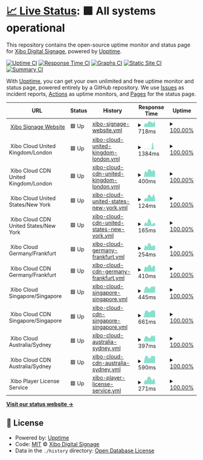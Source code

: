 # [📈 Live Status](https://xibosignage.github.io/status-page): <!--live status--> **🟩 All systems operational**

This repository contains the open-source uptime monitor and status page for [Xibo Digital Signage](https://xibo.org.uk), powered by [Upptime](https://github.com/upptime/upptime).

[![Uptime CI](https://github.com/xibosignage/status-page/workflows/Uptime%20CI/badge.svg)](https://github.com/xibosignage/status-page/actions?query=workflow%3A%22Uptime+CI%22)
[![Response Time CI](https://github.com/xibosignage/status-page/workflows/Response%20Time%20CI/badge.svg)](https://github.com/xibosignage/status-page/actions?query=workflow%3A%22Response+Time+CI%22)
[![Graphs CI](https://github.com/xibosignage/status-page/workflows/Graphs%20CI/badge.svg)](https://github.com/xibosignage/status-page/actions?query=workflow%3A%22Graphs+CI%22)
[![Static Site CI](https://github.com/xibosignage/status-page/workflows/Static%20Site%20CI/badge.svg)](https://github.com/xibosignage/status-page/actions?query=workflow%3A%22Static+Site+CI%22)
[![Summary CI](https://github.com/xibosignage/status-page/workflows/Summary%20CI/badge.svg)](https://github.com/xibosignage/status-page/actions?query=workflow%3A%22Summary+CI%22)

With [Upptime](https://upptime.js.org), you can get your own unlimited and free uptime monitor and status page, powered entirely by a GitHub repository. We use [Issues](https://github.com/xibosignage/status-page/issues) as incident reports, [Actions](https://github.com/xibosignage/status-page/actions) as uptime monitors, and [Pages](https://xibosignage.github.io/status-page) for the status page.

<!--start: status pages-->
<!-- This summary is generated by Upptime (https://github.com/upptime/upptime) -->
<!-- Do not edit this manually, your changes will be overwritten -->
<!-- prettier-ignore -->
| URL | Status | History | Response Time | Uptime |
| --- | ------ | ------- | ------------- | ------ |
| <img alt="" src="https://icons.duckduckgo.com/ip3/xibosignage.com.ico" height="13"> [Xibo Signage Website](https://xibosignage.com) | 🟩 Up | [xibo-signage-website.yml](https://github.com/xibosignage/status-page/commits/HEAD/history/xibo-signage-website.yml) | <details><summary><img alt="Response time graph" src="./graphs/xibo-signage-website/response-time-week.png" height="20"> 718ms</summary><br><a href="https://xibosignage.github.io/status-page/history/xibo-signage-website"><img alt="Response time 705" src="https://img.shields.io/endpoint?url=https%3A%2F%2Fraw.githubusercontent.com%2Fxibosignage%2Fstatus-page%2FHEAD%2Fapi%2Fxibo-signage-website%2Fresponse-time.json"></a><br><a href="https://xibosignage.github.io/status-page/history/xibo-signage-website"><img alt="24-hour response time 527" src="https://img.shields.io/endpoint?url=https%3A%2F%2Fraw.githubusercontent.com%2Fxibosignage%2Fstatus-page%2FHEAD%2Fapi%2Fxibo-signage-website%2Fresponse-time-day.json"></a><br><a href="https://xibosignage.github.io/status-page/history/xibo-signage-website"><img alt="7-day response time 718" src="https://img.shields.io/endpoint?url=https%3A%2F%2Fraw.githubusercontent.com%2Fxibosignage%2Fstatus-page%2FHEAD%2Fapi%2Fxibo-signage-website%2Fresponse-time-week.json"></a><br><a href="https://xibosignage.github.io/status-page/history/xibo-signage-website"><img alt="30-day response time 696" src="https://img.shields.io/endpoint?url=https%3A%2F%2Fraw.githubusercontent.com%2Fxibosignage%2Fstatus-page%2FHEAD%2Fapi%2Fxibo-signage-website%2Fresponse-time-month.json"></a><br><a href="https://xibosignage.github.io/status-page/history/xibo-signage-website"><img alt="1-year response time 676" src="https://img.shields.io/endpoint?url=https%3A%2F%2Fraw.githubusercontent.com%2Fxibosignage%2Fstatus-page%2FHEAD%2Fapi%2Fxibo-signage-website%2Fresponse-time-year.json"></a></details> | <details><summary><a href="https://xibosignage.github.io/status-page/history/xibo-signage-website">100.00%</a></summary><a href="https://xibosignage.github.io/status-page/history/xibo-signage-website"><img alt="All-time uptime 100.00%" src="https://img.shields.io/endpoint?url=https%3A%2F%2Fraw.githubusercontent.com%2Fxibosignage%2Fstatus-page%2FHEAD%2Fapi%2Fxibo-signage-website%2Fuptime.json"></a><br><a href="https://xibosignage.github.io/status-page/history/xibo-signage-website"><img alt="24-hour uptime 100.00%" src="https://img.shields.io/endpoint?url=https%3A%2F%2Fraw.githubusercontent.com%2Fxibosignage%2Fstatus-page%2FHEAD%2Fapi%2Fxibo-signage-website%2Fuptime-day.json"></a><br><a href="https://xibosignage.github.io/status-page/history/xibo-signage-website"><img alt="7-day uptime 100.00%" src="https://img.shields.io/endpoint?url=https%3A%2F%2Fraw.githubusercontent.com%2Fxibosignage%2Fstatus-page%2FHEAD%2Fapi%2Fxibo-signage-website%2Fuptime-week.json"></a><br><a href="https://xibosignage.github.io/status-page/history/xibo-signage-website"><img alt="30-day uptime 100.00%" src="https://img.shields.io/endpoint?url=https%3A%2F%2Fraw.githubusercontent.com%2Fxibosignage%2Fstatus-page%2FHEAD%2Fapi%2Fxibo-signage-website%2Fuptime-month.json"></a><br><a href="https://xibosignage.github.io/status-page/history/xibo-signage-website"><img alt="1-year uptime 100.00%" src="https://img.shields.io/endpoint?url=https%3A%2F%2Fraw.githubusercontent.com%2Fxibosignage%2Fstatus-page%2FHEAD%2Fapi%2Fxibo-signage-website%2Fuptime-year.json"></a></details>
| <img alt="" src="https://icons.duckduckgo.com/ip3/null.ico" height="13"> Xibo Cloud United Kingdom/London | 🟩 Up | [xibo-cloud-united-kingdom-london.yml](https://github.com/xibosignage/status-page/commits/HEAD/history/xibo-cloud-united-kingdom-london.yml) | <details><summary><img alt="Response time graph" src="./graphs/xibo-cloud-united-kingdom-london/response-time-week.png" height="20"> 1384ms</summary><br><a href="https://xibosignage.github.io/status-page/history/xibo-cloud-united-kingdom-london"><img alt="Response time 389" src="https://img.shields.io/endpoint?url=https%3A%2F%2Fraw.githubusercontent.com%2Fxibosignage%2Fstatus-page%2FHEAD%2Fapi%2Fxibo-cloud-united-kingdom-london%2Fresponse-time.json"></a><br><a href="https://xibosignage.github.io/status-page/history/xibo-cloud-united-kingdom-london"><img alt="24-hour response time 219" src="https://img.shields.io/endpoint?url=https%3A%2F%2Fraw.githubusercontent.com%2Fxibosignage%2Fstatus-page%2FHEAD%2Fapi%2Fxibo-cloud-united-kingdom-london%2Fresponse-time-day.json"></a><br><a href="https://xibosignage.github.io/status-page/history/xibo-cloud-united-kingdom-london"><img alt="7-day response time 1384" src="https://img.shields.io/endpoint?url=https%3A%2F%2Fraw.githubusercontent.com%2Fxibosignage%2Fstatus-page%2FHEAD%2Fapi%2Fxibo-cloud-united-kingdom-london%2Fresponse-time-week.json"></a><br><a href="https://xibosignage.github.io/status-page/history/xibo-cloud-united-kingdom-london"><img alt="30-day response time 856" src="https://img.shields.io/endpoint?url=https%3A%2F%2Fraw.githubusercontent.com%2Fxibosignage%2Fstatus-page%2FHEAD%2Fapi%2Fxibo-cloud-united-kingdom-london%2Fresponse-time-month.json"></a><br><a href="https://xibosignage.github.io/status-page/history/xibo-cloud-united-kingdom-london"><img alt="1-year response time 349" src="https://img.shields.io/endpoint?url=https%3A%2F%2Fraw.githubusercontent.com%2Fxibosignage%2Fstatus-page%2FHEAD%2Fapi%2Fxibo-cloud-united-kingdom-london%2Fresponse-time-year.json"></a></details> | <details><summary><a href="https://xibosignage.github.io/status-page/history/xibo-cloud-united-kingdom-london">100.00%</a></summary><a href="https://xibosignage.github.io/status-page/history/xibo-cloud-united-kingdom-london"><img alt="All-time uptime 99.99%" src="https://img.shields.io/endpoint?url=https%3A%2F%2Fraw.githubusercontent.com%2Fxibosignage%2Fstatus-page%2FHEAD%2Fapi%2Fxibo-cloud-united-kingdom-london%2Fuptime.json"></a><br><a href="https://xibosignage.github.io/status-page/history/xibo-cloud-united-kingdom-london"><img alt="24-hour uptime 100.00%" src="https://img.shields.io/endpoint?url=https%3A%2F%2Fraw.githubusercontent.com%2Fxibosignage%2Fstatus-page%2FHEAD%2Fapi%2Fxibo-cloud-united-kingdom-london%2Fuptime-day.json"></a><br><a href="https://xibosignage.github.io/status-page/history/xibo-cloud-united-kingdom-london"><img alt="7-day uptime 100.00%" src="https://img.shields.io/endpoint?url=https%3A%2F%2Fraw.githubusercontent.com%2Fxibosignage%2Fstatus-page%2FHEAD%2Fapi%2Fxibo-cloud-united-kingdom-london%2Fuptime-week.json"></a><br><a href="https://xibosignage.github.io/status-page/history/xibo-cloud-united-kingdom-london"><img alt="30-day uptime 100.00%" src="https://img.shields.io/endpoint?url=https%3A%2F%2Fraw.githubusercontent.com%2Fxibosignage%2Fstatus-page%2FHEAD%2Fapi%2Fxibo-cloud-united-kingdom-london%2Fuptime-month.json"></a><br><a href="https://xibosignage.github.io/status-page/history/xibo-cloud-united-kingdom-london"><img alt="1-year uptime 100.00%" src="https://img.shields.io/endpoint?url=https%3A%2F%2Fraw.githubusercontent.com%2Fxibosignage%2Fstatus-page%2FHEAD%2Fapi%2Fxibo-cloud-united-kingdom-london%2Fuptime-year.json"></a></details>
| <img alt="" src="https://icons.duckduckgo.com/ip3/null.ico" height="13"> Xibo Cloud CDN United Kingdom/London | 🟩 Up | [xibo-cloud-cdn-united-kingdom-london.yml](https://github.com/xibosignage/status-page/commits/HEAD/history/xibo-cloud-cdn-united-kingdom-london.yml) | <details><summary><img alt="Response time graph" src="./graphs/xibo-cloud-cdn-united-kingdom-london/response-time-week.png" height="20"> 400ms</summary><br><a href="https://xibosignage.github.io/status-page/history/xibo-cloud-cdn-united-kingdom-london"><img alt="Response time 424" src="https://img.shields.io/endpoint?url=https%3A%2F%2Fraw.githubusercontent.com%2Fxibosignage%2Fstatus-page%2FHEAD%2Fapi%2Fxibo-cloud-cdn-united-kingdom-london%2Fresponse-time.json"></a><br><a href="https://xibosignage.github.io/status-page/history/xibo-cloud-cdn-united-kingdom-london"><img alt="24-hour response time 430" src="https://img.shields.io/endpoint?url=https%3A%2F%2Fraw.githubusercontent.com%2Fxibosignage%2Fstatus-page%2FHEAD%2Fapi%2Fxibo-cloud-cdn-united-kingdom-london%2Fresponse-time-day.json"></a><br><a href="https://xibosignage.github.io/status-page/history/xibo-cloud-cdn-united-kingdom-london"><img alt="7-day response time 400" src="https://img.shields.io/endpoint?url=https%3A%2F%2Fraw.githubusercontent.com%2Fxibosignage%2Fstatus-page%2FHEAD%2Fapi%2Fxibo-cloud-cdn-united-kingdom-london%2Fresponse-time-week.json"></a><br><a href="https://xibosignage.github.io/status-page/history/xibo-cloud-cdn-united-kingdom-london"><img alt="30-day response time 421" src="https://img.shields.io/endpoint?url=https%3A%2F%2Fraw.githubusercontent.com%2Fxibosignage%2Fstatus-page%2FHEAD%2Fapi%2Fxibo-cloud-cdn-united-kingdom-london%2Fresponse-time-month.json"></a><br><a href="https://xibosignage.github.io/status-page/history/xibo-cloud-cdn-united-kingdom-london"><img alt="1-year response time 415" src="https://img.shields.io/endpoint?url=https%3A%2F%2Fraw.githubusercontent.com%2Fxibosignage%2Fstatus-page%2FHEAD%2Fapi%2Fxibo-cloud-cdn-united-kingdom-london%2Fresponse-time-year.json"></a></details> | <details><summary><a href="https://xibosignage.github.io/status-page/history/xibo-cloud-cdn-united-kingdom-london">100.00%</a></summary><a href="https://xibosignage.github.io/status-page/history/xibo-cloud-cdn-united-kingdom-london"><img alt="All-time uptime 100.00%" src="https://img.shields.io/endpoint?url=https%3A%2F%2Fraw.githubusercontent.com%2Fxibosignage%2Fstatus-page%2FHEAD%2Fapi%2Fxibo-cloud-cdn-united-kingdom-london%2Fuptime.json"></a><br><a href="https://xibosignage.github.io/status-page/history/xibo-cloud-cdn-united-kingdom-london"><img alt="24-hour uptime 100.00%" src="https://img.shields.io/endpoint?url=https%3A%2F%2Fraw.githubusercontent.com%2Fxibosignage%2Fstatus-page%2FHEAD%2Fapi%2Fxibo-cloud-cdn-united-kingdom-london%2Fuptime-day.json"></a><br><a href="https://xibosignage.github.io/status-page/history/xibo-cloud-cdn-united-kingdom-london"><img alt="7-day uptime 100.00%" src="https://img.shields.io/endpoint?url=https%3A%2F%2Fraw.githubusercontent.com%2Fxibosignage%2Fstatus-page%2FHEAD%2Fapi%2Fxibo-cloud-cdn-united-kingdom-london%2Fuptime-week.json"></a><br><a href="https://xibosignage.github.io/status-page/history/xibo-cloud-cdn-united-kingdom-london"><img alt="30-day uptime 100.00%" src="https://img.shields.io/endpoint?url=https%3A%2F%2Fraw.githubusercontent.com%2Fxibosignage%2Fstatus-page%2FHEAD%2Fapi%2Fxibo-cloud-cdn-united-kingdom-london%2Fuptime-month.json"></a><br><a href="https://xibosignage.github.io/status-page/history/xibo-cloud-cdn-united-kingdom-london"><img alt="1-year uptime 100.00%" src="https://img.shields.io/endpoint?url=https%3A%2F%2Fraw.githubusercontent.com%2Fxibosignage%2Fstatus-page%2FHEAD%2Fapi%2Fxibo-cloud-cdn-united-kingdom-london%2Fuptime-year.json"></a></details>
| <img alt="" src="https://icons.duckduckgo.com/ip3/null.ico" height="13"> Xibo Cloud United States/New York | 🟩 Up | [xibo-cloud-united-states-new-york.yml](https://github.com/xibosignage/status-page/commits/HEAD/history/xibo-cloud-united-states-new-york.yml) | <details><summary><img alt="Response time graph" src="./graphs/xibo-cloud-united-states-new-york/response-time-week.png" height="20"> 124ms</summary><br><a href="https://xibosignage.github.io/status-page/history/xibo-cloud-united-states-new-york"><img alt="Response time 175" src="https://img.shields.io/endpoint?url=https%3A%2F%2Fraw.githubusercontent.com%2Fxibosignage%2Fstatus-page%2FHEAD%2Fapi%2Fxibo-cloud-united-states-new-york%2Fresponse-time.json"></a><br><a href="https://xibosignage.github.io/status-page/history/xibo-cloud-united-states-new-york"><img alt="24-hour response time 111" src="https://img.shields.io/endpoint?url=https%3A%2F%2Fraw.githubusercontent.com%2Fxibosignage%2Fstatus-page%2FHEAD%2Fapi%2Fxibo-cloud-united-states-new-york%2Fresponse-time-day.json"></a><br><a href="https://xibosignage.github.io/status-page/history/xibo-cloud-united-states-new-york"><img alt="7-day response time 124" src="https://img.shields.io/endpoint?url=https%3A%2F%2Fraw.githubusercontent.com%2Fxibosignage%2Fstatus-page%2FHEAD%2Fapi%2Fxibo-cloud-united-states-new-york%2Fresponse-time-week.json"></a><br><a href="https://xibosignage.github.io/status-page/history/xibo-cloud-united-states-new-york"><img alt="30-day response time 132" src="https://img.shields.io/endpoint?url=https%3A%2F%2Fraw.githubusercontent.com%2Fxibosignage%2Fstatus-page%2FHEAD%2Fapi%2Fxibo-cloud-united-states-new-york%2Fresponse-time-month.json"></a><br><a href="https://xibosignage.github.io/status-page/history/xibo-cloud-united-states-new-york"><img alt="1-year response time 170" src="https://img.shields.io/endpoint?url=https%3A%2F%2Fraw.githubusercontent.com%2Fxibosignage%2Fstatus-page%2FHEAD%2Fapi%2Fxibo-cloud-united-states-new-york%2Fresponse-time-year.json"></a></details> | <details><summary><a href="https://xibosignage.github.io/status-page/history/xibo-cloud-united-states-new-york">100.00%</a></summary><a href="https://xibosignage.github.io/status-page/history/xibo-cloud-united-states-new-york"><img alt="All-time uptime 100.00%" src="https://img.shields.io/endpoint?url=https%3A%2F%2Fraw.githubusercontent.com%2Fxibosignage%2Fstatus-page%2FHEAD%2Fapi%2Fxibo-cloud-united-states-new-york%2Fuptime.json"></a><br><a href="https://xibosignage.github.io/status-page/history/xibo-cloud-united-states-new-york"><img alt="24-hour uptime 100.00%" src="https://img.shields.io/endpoint?url=https%3A%2F%2Fraw.githubusercontent.com%2Fxibosignage%2Fstatus-page%2FHEAD%2Fapi%2Fxibo-cloud-united-states-new-york%2Fuptime-day.json"></a><br><a href="https://xibosignage.github.io/status-page/history/xibo-cloud-united-states-new-york"><img alt="7-day uptime 100.00%" src="https://img.shields.io/endpoint?url=https%3A%2F%2Fraw.githubusercontent.com%2Fxibosignage%2Fstatus-page%2FHEAD%2Fapi%2Fxibo-cloud-united-states-new-york%2Fuptime-week.json"></a><br><a href="https://xibosignage.github.io/status-page/history/xibo-cloud-united-states-new-york"><img alt="30-day uptime 100.00%" src="https://img.shields.io/endpoint?url=https%3A%2F%2Fraw.githubusercontent.com%2Fxibosignage%2Fstatus-page%2FHEAD%2Fapi%2Fxibo-cloud-united-states-new-york%2Fuptime-month.json"></a><br><a href="https://xibosignage.github.io/status-page/history/xibo-cloud-united-states-new-york"><img alt="1-year uptime 99.99%" src="https://img.shields.io/endpoint?url=https%3A%2F%2Fraw.githubusercontent.com%2Fxibosignage%2Fstatus-page%2FHEAD%2Fapi%2Fxibo-cloud-united-states-new-york%2Fuptime-year.json"></a></details>
| <img alt="" src="https://icons.duckduckgo.com/ip3/null.ico" height="13"> Xibo Cloud CDN United States/New York | 🟩 Up | [xibo-cloud-cdn-united-states-new-york.yml](https://github.com/xibosignage/status-page/commits/HEAD/history/xibo-cloud-cdn-united-states-new-york.yml) | <details><summary><img alt="Response time graph" src="./graphs/xibo-cloud-cdn-united-states-new-york/response-time-week.png" height="20"> 165ms</summary><br><a href="https://xibosignage.github.io/status-page/history/xibo-cloud-cdn-united-states-new-york"><img alt="Response time 219" src="https://img.shields.io/endpoint?url=https%3A%2F%2Fraw.githubusercontent.com%2Fxibosignage%2Fstatus-page%2FHEAD%2Fapi%2Fxibo-cloud-cdn-united-states-new-york%2Fresponse-time.json"></a><br><a href="https://xibosignage.github.io/status-page/history/xibo-cloud-cdn-united-states-new-york"><img alt="24-hour response time 158" src="https://img.shields.io/endpoint?url=https%3A%2F%2Fraw.githubusercontent.com%2Fxibosignage%2Fstatus-page%2FHEAD%2Fapi%2Fxibo-cloud-cdn-united-states-new-york%2Fresponse-time-day.json"></a><br><a href="https://xibosignage.github.io/status-page/history/xibo-cloud-cdn-united-states-new-york"><img alt="7-day response time 165" src="https://img.shields.io/endpoint?url=https%3A%2F%2Fraw.githubusercontent.com%2Fxibosignage%2Fstatus-page%2FHEAD%2Fapi%2Fxibo-cloud-cdn-united-states-new-york%2Fresponse-time-week.json"></a><br><a href="https://xibosignage.github.io/status-page/history/xibo-cloud-cdn-united-states-new-york"><img alt="30-day response time 194" src="https://img.shields.io/endpoint?url=https%3A%2F%2Fraw.githubusercontent.com%2Fxibosignage%2Fstatus-page%2FHEAD%2Fapi%2Fxibo-cloud-cdn-united-states-new-york%2Fresponse-time-month.json"></a><br><a href="https://xibosignage.github.io/status-page/history/xibo-cloud-cdn-united-states-new-york"><img alt="1-year response time 197" src="https://img.shields.io/endpoint?url=https%3A%2F%2Fraw.githubusercontent.com%2Fxibosignage%2Fstatus-page%2FHEAD%2Fapi%2Fxibo-cloud-cdn-united-states-new-york%2Fresponse-time-year.json"></a></details> | <details><summary><a href="https://xibosignage.github.io/status-page/history/xibo-cloud-cdn-united-states-new-york">100.00%</a></summary><a href="https://xibosignage.github.io/status-page/history/xibo-cloud-cdn-united-states-new-york"><img alt="All-time uptime 100.00%" src="https://img.shields.io/endpoint?url=https%3A%2F%2Fraw.githubusercontent.com%2Fxibosignage%2Fstatus-page%2FHEAD%2Fapi%2Fxibo-cloud-cdn-united-states-new-york%2Fuptime.json"></a><br><a href="https://xibosignage.github.io/status-page/history/xibo-cloud-cdn-united-states-new-york"><img alt="24-hour uptime 100.00%" src="https://img.shields.io/endpoint?url=https%3A%2F%2Fraw.githubusercontent.com%2Fxibosignage%2Fstatus-page%2FHEAD%2Fapi%2Fxibo-cloud-cdn-united-states-new-york%2Fuptime-day.json"></a><br><a href="https://xibosignage.github.io/status-page/history/xibo-cloud-cdn-united-states-new-york"><img alt="7-day uptime 100.00%" src="https://img.shields.io/endpoint?url=https%3A%2F%2Fraw.githubusercontent.com%2Fxibosignage%2Fstatus-page%2FHEAD%2Fapi%2Fxibo-cloud-cdn-united-states-new-york%2Fuptime-week.json"></a><br><a href="https://xibosignage.github.io/status-page/history/xibo-cloud-cdn-united-states-new-york"><img alt="30-day uptime 100.00%" src="https://img.shields.io/endpoint?url=https%3A%2F%2Fraw.githubusercontent.com%2Fxibosignage%2Fstatus-page%2FHEAD%2Fapi%2Fxibo-cloud-cdn-united-states-new-york%2Fuptime-month.json"></a><br><a href="https://xibosignage.github.io/status-page/history/xibo-cloud-cdn-united-states-new-york"><img alt="1-year uptime 100.00%" src="https://img.shields.io/endpoint?url=https%3A%2F%2Fraw.githubusercontent.com%2Fxibosignage%2Fstatus-page%2FHEAD%2Fapi%2Fxibo-cloud-cdn-united-states-new-york%2Fuptime-year.json"></a></details>
| <img alt="" src="https://icons.duckduckgo.com/ip3/null.ico" height="13"> Xibo Cloud Germany/Frankfurt | 🟩 Up | [xibo-cloud-germany-frankfurt.yml](https://github.com/xibosignage/status-page/commits/HEAD/history/xibo-cloud-germany-frankfurt.yml) | <details><summary><img alt="Response time graph" src="./graphs/xibo-cloud-germany-frankfurt/response-time-week.png" height="20"> 254ms</summary><br><a href="https://xibosignage.github.io/status-page/history/xibo-cloud-germany-frankfurt"><img alt="Response time 330" src="https://img.shields.io/endpoint?url=https%3A%2F%2Fraw.githubusercontent.com%2Fxibosignage%2Fstatus-page%2FHEAD%2Fapi%2Fxibo-cloud-germany-frankfurt%2Fresponse-time.json"></a><br><a href="https://xibosignage.github.io/status-page/history/xibo-cloud-germany-frankfurt"><img alt="24-hour response time 252" src="https://img.shields.io/endpoint?url=https%3A%2F%2Fraw.githubusercontent.com%2Fxibosignage%2Fstatus-page%2FHEAD%2Fapi%2Fxibo-cloud-germany-frankfurt%2Fresponse-time-day.json"></a><br><a href="https://xibosignage.github.io/status-page/history/xibo-cloud-germany-frankfurt"><img alt="7-day response time 254" src="https://img.shields.io/endpoint?url=https%3A%2F%2Fraw.githubusercontent.com%2Fxibosignage%2Fstatus-page%2FHEAD%2Fapi%2Fxibo-cloud-germany-frankfurt%2Fresponse-time-week.json"></a><br><a href="https://xibosignage.github.io/status-page/history/xibo-cloud-germany-frankfurt"><img alt="30-day response time 582" src="https://img.shields.io/endpoint?url=https%3A%2F%2Fraw.githubusercontent.com%2Fxibosignage%2Fstatus-page%2FHEAD%2Fapi%2Fxibo-cloud-germany-frankfurt%2Fresponse-time-month.json"></a><br><a href="https://xibosignage.github.io/status-page/history/xibo-cloud-germany-frankfurt"><img alt="1-year response time 340" src="https://img.shields.io/endpoint?url=https%3A%2F%2Fraw.githubusercontent.com%2Fxibosignage%2Fstatus-page%2FHEAD%2Fapi%2Fxibo-cloud-germany-frankfurt%2Fresponse-time-year.json"></a></details> | <details><summary><a href="https://xibosignage.github.io/status-page/history/xibo-cloud-germany-frankfurt">100.00%</a></summary><a href="https://xibosignage.github.io/status-page/history/xibo-cloud-germany-frankfurt"><img alt="All-time uptime 100.00%" src="https://img.shields.io/endpoint?url=https%3A%2F%2Fraw.githubusercontent.com%2Fxibosignage%2Fstatus-page%2FHEAD%2Fapi%2Fxibo-cloud-germany-frankfurt%2Fuptime.json"></a><br><a href="https://xibosignage.github.io/status-page/history/xibo-cloud-germany-frankfurt"><img alt="24-hour uptime 100.00%" src="https://img.shields.io/endpoint?url=https%3A%2F%2Fraw.githubusercontent.com%2Fxibosignage%2Fstatus-page%2FHEAD%2Fapi%2Fxibo-cloud-germany-frankfurt%2Fuptime-day.json"></a><br><a href="https://xibosignage.github.io/status-page/history/xibo-cloud-germany-frankfurt"><img alt="7-day uptime 100.00%" src="https://img.shields.io/endpoint?url=https%3A%2F%2Fraw.githubusercontent.com%2Fxibosignage%2Fstatus-page%2FHEAD%2Fapi%2Fxibo-cloud-germany-frankfurt%2Fuptime-week.json"></a><br><a href="https://xibosignage.github.io/status-page/history/xibo-cloud-germany-frankfurt"><img alt="30-day uptime 100.00%" src="https://img.shields.io/endpoint?url=https%3A%2F%2Fraw.githubusercontent.com%2Fxibosignage%2Fstatus-page%2FHEAD%2Fapi%2Fxibo-cloud-germany-frankfurt%2Fuptime-month.json"></a><br><a href="https://xibosignage.github.io/status-page/history/xibo-cloud-germany-frankfurt"><img alt="1-year uptime 100.00%" src="https://img.shields.io/endpoint?url=https%3A%2F%2Fraw.githubusercontent.com%2Fxibosignage%2Fstatus-page%2FHEAD%2Fapi%2Fxibo-cloud-germany-frankfurt%2Fuptime-year.json"></a></details>
| <img alt="" src="https://icons.duckduckgo.com/ip3/null.ico" height="13"> Xibo Cloud CDN Germany/Frankfurt | 🟩 Up | [xibo-cloud-cdn-germany-frankfurt.yml](https://github.com/xibosignage/status-page/commits/HEAD/history/xibo-cloud-cdn-germany-frankfurt.yml) | <details><summary><img alt="Response time graph" src="./graphs/xibo-cloud-cdn-germany-frankfurt/response-time-week.png" height="20"> 410ms</summary><br><a href="https://xibosignage.github.io/status-page/history/xibo-cloud-cdn-germany-frankfurt"><img alt="Response time 444" src="https://img.shields.io/endpoint?url=https%3A%2F%2Fraw.githubusercontent.com%2Fxibosignage%2Fstatus-page%2FHEAD%2Fapi%2Fxibo-cloud-cdn-germany-frankfurt%2Fresponse-time.json"></a><br><a href="https://xibosignage.github.io/status-page/history/xibo-cloud-cdn-germany-frankfurt"><img alt="24-hour response time 376" src="https://img.shields.io/endpoint?url=https%3A%2F%2Fraw.githubusercontent.com%2Fxibosignage%2Fstatus-page%2FHEAD%2Fapi%2Fxibo-cloud-cdn-germany-frankfurt%2Fresponse-time-day.json"></a><br><a href="https://xibosignage.github.io/status-page/history/xibo-cloud-cdn-germany-frankfurt"><img alt="7-day response time 410" src="https://img.shields.io/endpoint?url=https%3A%2F%2Fraw.githubusercontent.com%2Fxibosignage%2Fstatus-page%2FHEAD%2Fapi%2Fxibo-cloud-cdn-germany-frankfurt%2Fresponse-time-week.json"></a><br><a href="https://xibosignage.github.io/status-page/history/xibo-cloud-cdn-germany-frankfurt"><img alt="30-day response time 432" src="https://img.shields.io/endpoint?url=https%3A%2F%2Fraw.githubusercontent.com%2Fxibosignage%2Fstatus-page%2FHEAD%2Fapi%2Fxibo-cloud-cdn-germany-frankfurt%2Fresponse-time-month.json"></a><br><a href="https://xibosignage.github.io/status-page/history/xibo-cloud-cdn-germany-frankfurt"><img alt="1-year response time 430" src="https://img.shields.io/endpoint?url=https%3A%2F%2Fraw.githubusercontent.com%2Fxibosignage%2Fstatus-page%2FHEAD%2Fapi%2Fxibo-cloud-cdn-germany-frankfurt%2Fresponse-time-year.json"></a></details> | <details><summary><a href="https://xibosignage.github.io/status-page/history/xibo-cloud-cdn-germany-frankfurt">100.00%</a></summary><a href="https://xibosignage.github.io/status-page/history/xibo-cloud-cdn-germany-frankfurt"><img alt="All-time uptime 100.00%" src="https://img.shields.io/endpoint?url=https%3A%2F%2Fraw.githubusercontent.com%2Fxibosignage%2Fstatus-page%2FHEAD%2Fapi%2Fxibo-cloud-cdn-germany-frankfurt%2Fuptime.json"></a><br><a href="https://xibosignage.github.io/status-page/history/xibo-cloud-cdn-germany-frankfurt"><img alt="24-hour uptime 100.00%" src="https://img.shields.io/endpoint?url=https%3A%2F%2Fraw.githubusercontent.com%2Fxibosignage%2Fstatus-page%2FHEAD%2Fapi%2Fxibo-cloud-cdn-germany-frankfurt%2Fuptime-day.json"></a><br><a href="https://xibosignage.github.io/status-page/history/xibo-cloud-cdn-germany-frankfurt"><img alt="7-day uptime 100.00%" src="https://img.shields.io/endpoint?url=https%3A%2F%2Fraw.githubusercontent.com%2Fxibosignage%2Fstatus-page%2FHEAD%2Fapi%2Fxibo-cloud-cdn-germany-frankfurt%2Fuptime-week.json"></a><br><a href="https://xibosignage.github.io/status-page/history/xibo-cloud-cdn-germany-frankfurt"><img alt="30-day uptime 100.00%" src="https://img.shields.io/endpoint?url=https%3A%2F%2Fraw.githubusercontent.com%2Fxibosignage%2Fstatus-page%2FHEAD%2Fapi%2Fxibo-cloud-cdn-germany-frankfurt%2Fuptime-month.json"></a><br><a href="https://xibosignage.github.io/status-page/history/xibo-cloud-cdn-germany-frankfurt"><img alt="1-year uptime 100.00%" src="https://img.shields.io/endpoint?url=https%3A%2F%2Fraw.githubusercontent.com%2Fxibosignage%2Fstatus-page%2FHEAD%2Fapi%2Fxibo-cloud-cdn-germany-frankfurt%2Fuptime-year.json"></a></details>
| <img alt="" src="https://icons.duckduckgo.com/ip3/null.ico" height="13"> Xibo Cloud Singapore/Singapore | 🟩 Up | [xibo-cloud-singapore-singapore.yml](https://github.com/xibosignage/status-page/commits/HEAD/history/xibo-cloud-singapore-singapore.yml) | <details><summary><img alt="Response time graph" src="./graphs/xibo-cloud-singapore-singapore/response-time-week.png" height="20"> 445ms</summary><br><a href="https://xibosignage.github.io/status-page/history/xibo-cloud-singapore-singapore"><img alt="Response time 517" src="https://img.shields.io/endpoint?url=https%3A%2F%2Fraw.githubusercontent.com%2Fxibosignage%2Fstatus-page%2FHEAD%2Fapi%2Fxibo-cloud-singapore-singapore%2Fresponse-time.json"></a><br><a href="https://xibosignage.github.io/status-page/history/xibo-cloud-singapore-singapore"><img alt="24-hour response time 447" src="https://img.shields.io/endpoint?url=https%3A%2F%2Fraw.githubusercontent.com%2Fxibosignage%2Fstatus-page%2FHEAD%2Fapi%2Fxibo-cloud-singapore-singapore%2Fresponse-time-day.json"></a><br><a href="https://xibosignage.github.io/status-page/history/xibo-cloud-singapore-singapore"><img alt="7-day response time 445" src="https://img.shields.io/endpoint?url=https%3A%2F%2Fraw.githubusercontent.com%2Fxibosignage%2Fstatus-page%2FHEAD%2Fapi%2Fxibo-cloud-singapore-singapore%2Fresponse-time-week.json"></a><br><a href="https://xibosignage.github.io/status-page/history/xibo-cloud-singapore-singapore"><img alt="30-day response time 435" src="https://img.shields.io/endpoint?url=https%3A%2F%2Fraw.githubusercontent.com%2Fxibosignage%2Fstatus-page%2FHEAD%2Fapi%2Fxibo-cloud-singapore-singapore%2Fresponse-time-month.json"></a><br><a href="https://xibosignage.github.io/status-page/history/xibo-cloud-singapore-singapore"><img alt="1-year response time 519" src="https://img.shields.io/endpoint?url=https%3A%2F%2Fraw.githubusercontent.com%2Fxibosignage%2Fstatus-page%2FHEAD%2Fapi%2Fxibo-cloud-singapore-singapore%2Fresponse-time-year.json"></a></details> | <details><summary><a href="https://xibosignage.github.io/status-page/history/xibo-cloud-singapore-singapore">100.00%</a></summary><a href="https://xibosignage.github.io/status-page/history/xibo-cloud-singapore-singapore"><img alt="All-time uptime 100.00%" src="https://img.shields.io/endpoint?url=https%3A%2F%2Fraw.githubusercontent.com%2Fxibosignage%2Fstatus-page%2FHEAD%2Fapi%2Fxibo-cloud-singapore-singapore%2Fuptime.json"></a><br><a href="https://xibosignage.github.io/status-page/history/xibo-cloud-singapore-singapore"><img alt="24-hour uptime 100.00%" src="https://img.shields.io/endpoint?url=https%3A%2F%2Fraw.githubusercontent.com%2Fxibosignage%2Fstatus-page%2FHEAD%2Fapi%2Fxibo-cloud-singapore-singapore%2Fuptime-day.json"></a><br><a href="https://xibosignage.github.io/status-page/history/xibo-cloud-singapore-singapore"><img alt="7-day uptime 100.00%" src="https://img.shields.io/endpoint?url=https%3A%2F%2Fraw.githubusercontent.com%2Fxibosignage%2Fstatus-page%2FHEAD%2Fapi%2Fxibo-cloud-singapore-singapore%2Fuptime-week.json"></a><br><a href="https://xibosignage.github.io/status-page/history/xibo-cloud-singapore-singapore"><img alt="30-day uptime 100.00%" src="https://img.shields.io/endpoint?url=https%3A%2F%2Fraw.githubusercontent.com%2Fxibosignage%2Fstatus-page%2FHEAD%2Fapi%2Fxibo-cloud-singapore-singapore%2Fuptime-month.json"></a><br><a href="https://xibosignage.github.io/status-page/history/xibo-cloud-singapore-singapore"><img alt="1-year uptime 100.00%" src="https://img.shields.io/endpoint?url=https%3A%2F%2Fraw.githubusercontent.com%2Fxibosignage%2Fstatus-page%2FHEAD%2Fapi%2Fxibo-cloud-singapore-singapore%2Fuptime-year.json"></a></details>
| <img alt="" src="https://icons.duckduckgo.com/ip3/null.ico" height="13"> Xibo Cloud CDN Singapore/Singapore | 🟩 Up | [xibo-cloud-cdn-singapore-singapore.yml](https://github.com/xibosignage/status-page/commits/HEAD/history/xibo-cloud-cdn-singapore-singapore.yml) | <details><summary><img alt="Response time graph" src="./graphs/xibo-cloud-cdn-singapore-singapore/response-time-week.png" height="20"> 661ms</summary><br><a href="https://xibosignage.github.io/status-page/history/xibo-cloud-cdn-singapore-singapore"><img alt="Response time 755" src="https://img.shields.io/endpoint?url=https%3A%2F%2Fraw.githubusercontent.com%2Fxibosignage%2Fstatus-page%2FHEAD%2Fapi%2Fxibo-cloud-cdn-singapore-singapore%2Fresponse-time.json"></a><br><a href="https://xibosignage.github.io/status-page/history/xibo-cloud-cdn-singapore-singapore"><img alt="24-hour response time 665" src="https://img.shields.io/endpoint?url=https%3A%2F%2Fraw.githubusercontent.com%2Fxibosignage%2Fstatus-page%2FHEAD%2Fapi%2Fxibo-cloud-cdn-singapore-singapore%2Fresponse-time-day.json"></a><br><a href="https://xibosignage.github.io/status-page/history/xibo-cloud-cdn-singapore-singapore"><img alt="7-day response time 661" src="https://img.shields.io/endpoint?url=https%3A%2F%2Fraw.githubusercontent.com%2Fxibosignage%2Fstatus-page%2FHEAD%2Fapi%2Fxibo-cloud-cdn-singapore-singapore%2Fresponse-time-week.json"></a><br><a href="https://xibosignage.github.io/status-page/history/xibo-cloud-cdn-singapore-singapore"><img alt="30-day response time 652" src="https://img.shields.io/endpoint?url=https%3A%2F%2Fraw.githubusercontent.com%2Fxibosignage%2Fstatus-page%2FHEAD%2Fapi%2Fxibo-cloud-cdn-singapore-singapore%2Fresponse-time-month.json"></a><br><a href="https://xibosignage.github.io/status-page/history/xibo-cloud-cdn-singapore-singapore"><img alt="1-year response time 736" src="https://img.shields.io/endpoint?url=https%3A%2F%2Fraw.githubusercontent.com%2Fxibosignage%2Fstatus-page%2FHEAD%2Fapi%2Fxibo-cloud-cdn-singapore-singapore%2Fresponse-time-year.json"></a></details> | <details><summary><a href="https://xibosignage.github.io/status-page/history/xibo-cloud-cdn-singapore-singapore">100.00%</a></summary><a href="https://xibosignage.github.io/status-page/history/xibo-cloud-cdn-singapore-singapore"><img alt="All-time uptime 100.00%" src="https://img.shields.io/endpoint?url=https%3A%2F%2Fraw.githubusercontent.com%2Fxibosignage%2Fstatus-page%2FHEAD%2Fapi%2Fxibo-cloud-cdn-singapore-singapore%2Fuptime.json"></a><br><a href="https://xibosignage.github.io/status-page/history/xibo-cloud-cdn-singapore-singapore"><img alt="24-hour uptime 100.00%" src="https://img.shields.io/endpoint?url=https%3A%2F%2Fraw.githubusercontent.com%2Fxibosignage%2Fstatus-page%2FHEAD%2Fapi%2Fxibo-cloud-cdn-singapore-singapore%2Fuptime-day.json"></a><br><a href="https://xibosignage.github.io/status-page/history/xibo-cloud-cdn-singapore-singapore"><img alt="7-day uptime 100.00%" src="https://img.shields.io/endpoint?url=https%3A%2F%2Fraw.githubusercontent.com%2Fxibosignage%2Fstatus-page%2FHEAD%2Fapi%2Fxibo-cloud-cdn-singapore-singapore%2Fuptime-week.json"></a><br><a href="https://xibosignage.github.io/status-page/history/xibo-cloud-cdn-singapore-singapore"><img alt="30-day uptime 100.00%" src="https://img.shields.io/endpoint?url=https%3A%2F%2Fraw.githubusercontent.com%2Fxibosignage%2Fstatus-page%2FHEAD%2Fapi%2Fxibo-cloud-cdn-singapore-singapore%2Fuptime-month.json"></a><br><a href="https://xibosignage.github.io/status-page/history/xibo-cloud-cdn-singapore-singapore"><img alt="1-year uptime 100.00%" src="https://img.shields.io/endpoint?url=https%3A%2F%2Fraw.githubusercontent.com%2Fxibosignage%2Fstatus-page%2FHEAD%2Fapi%2Fxibo-cloud-cdn-singapore-singapore%2Fuptime-year.json"></a></details>
| <img alt="" src="https://icons.duckduckgo.com/ip3/null.ico" height="13"> Xibo Cloud Australia/Sydney | 🟩 Up | [xibo-cloud-australia-sydney.yml](https://github.com/xibosignage/status-page/commits/HEAD/history/xibo-cloud-australia-sydney.yml) | <details><summary><img alt="Response time graph" src="./graphs/xibo-cloud-australia-sydney/response-time-week.png" height="20"> 397ms</summary><br><a href="https://xibosignage.github.io/status-page/history/xibo-cloud-australia-sydney"><img alt="Response time 521" src="https://img.shields.io/endpoint?url=https%3A%2F%2Fraw.githubusercontent.com%2Fxibosignage%2Fstatus-page%2FHEAD%2Fapi%2Fxibo-cloud-australia-sydney%2Fresponse-time.json"></a><br><a href="https://xibosignage.github.io/status-page/history/xibo-cloud-australia-sydney"><img alt="24-hour response time 395" src="https://img.shields.io/endpoint?url=https%3A%2F%2Fraw.githubusercontent.com%2Fxibosignage%2Fstatus-page%2FHEAD%2Fapi%2Fxibo-cloud-australia-sydney%2Fresponse-time-day.json"></a><br><a href="https://xibosignage.github.io/status-page/history/xibo-cloud-australia-sydney"><img alt="7-day response time 397" src="https://img.shields.io/endpoint?url=https%3A%2F%2Fraw.githubusercontent.com%2Fxibosignage%2Fstatus-page%2FHEAD%2Fapi%2Fxibo-cloud-australia-sydney%2Fresponse-time-week.json"></a><br><a href="https://xibosignage.github.io/status-page/history/xibo-cloud-australia-sydney"><img alt="30-day response time 371" src="https://img.shields.io/endpoint?url=https%3A%2F%2Fraw.githubusercontent.com%2Fxibosignage%2Fstatus-page%2FHEAD%2Fapi%2Fxibo-cloud-australia-sydney%2Fresponse-time-month.json"></a><br><a href="https://xibosignage.github.io/status-page/history/xibo-cloud-australia-sydney"><img alt="1-year response time 528" src="https://img.shields.io/endpoint?url=https%3A%2F%2Fraw.githubusercontent.com%2Fxibosignage%2Fstatus-page%2FHEAD%2Fapi%2Fxibo-cloud-australia-sydney%2Fresponse-time-year.json"></a></details> | <details><summary><a href="https://xibosignage.github.io/status-page/history/xibo-cloud-australia-sydney">100.00%</a></summary><a href="https://xibosignage.github.io/status-page/history/xibo-cloud-australia-sydney"><img alt="All-time uptime 99.99%" src="https://img.shields.io/endpoint?url=https%3A%2F%2Fraw.githubusercontent.com%2Fxibosignage%2Fstatus-page%2FHEAD%2Fapi%2Fxibo-cloud-australia-sydney%2Fuptime.json"></a><br><a href="https://xibosignage.github.io/status-page/history/xibo-cloud-australia-sydney"><img alt="24-hour uptime 100.00%" src="https://img.shields.io/endpoint?url=https%3A%2F%2Fraw.githubusercontent.com%2Fxibosignage%2Fstatus-page%2FHEAD%2Fapi%2Fxibo-cloud-australia-sydney%2Fuptime-day.json"></a><br><a href="https://xibosignage.github.io/status-page/history/xibo-cloud-australia-sydney"><img alt="7-day uptime 100.00%" src="https://img.shields.io/endpoint?url=https%3A%2F%2Fraw.githubusercontent.com%2Fxibosignage%2Fstatus-page%2FHEAD%2Fapi%2Fxibo-cloud-australia-sydney%2Fuptime-week.json"></a><br><a href="https://xibosignage.github.io/status-page/history/xibo-cloud-australia-sydney"><img alt="30-day uptime 100.00%" src="https://img.shields.io/endpoint?url=https%3A%2F%2Fraw.githubusercontent.com%2Fxibosignage%2Fstatus-page%2FHEAD%2Fapi%2Fxibo-cloud-australia-sydney%2Fuptime-month.json"></a><br><a href="https://xibosignage.github.io/status-page/history/xibo-cloud-australia-sydney"><img alt="1-year uptime 99.99%" src="https://img.shields.io/endpoint?url=https%3A%2F%2Fraw.githubusercontent.com%2Fxibosignage%2Fstatus-page%2FHEAD%2Fapi%2Fxibo-cloud-australia-sydney%2Fuptime-year.json"></a></details>
| <img alt="" src="https://icons.duckduckgo.com/ip3/null.ico" height="13"> Xibo Cloud CDN Australia/Sydney | 🟩 Up | [xibo-cloud-cdn-australia-sydney.yml](https://github.com/xibosignage/status-page/commits/HEAD/history/xibo-cloud-cdn-australia-sydney.yml) | <details><summary><img alt="Response time graph" src="./graphs/xibo-cloud-cdn-australia-sydney/response-time-week.png" height="20"> 590ms</summary><br><a href="https://xibosignage.github.io/status-page/history/xibo-cloud-cdn-australia-sydney"><img alt="Response time 646" src="https://img.shields.io/endpoint?url=https%3A%2F%2Fraw.githubusercontent.com%2Fxibosignage%2Fstatus-page%2FHEAD%2Fapi%2Fxibo-cloud-cdn-australia-sydney%2Fresponse-time.json"></a><br><a href="https://xibosignage.github.io/status-page/history/xibo-cloud-cdn-australia-sydney"><img alt="24-hour response time 601" src="https://img.shields.io/endpoint?url=https%3A%2F%2Fraw.githubusercontent.com%2Fxibosignage%2Fstatus-page%2FHEAD%2Fapi%2Fxibo-cloud-cdn-australia-sydney%2Fresponse-time-day.json"></a><br><a href="https://xibosignage.github.io/status-page/history/xibo-cloud-cdn-australia-sydney"><img alt="7-day response time 590" src="https://img.shields.io/endpoint?url=https%3A%2F%2Fraw.githubusercontent.com%2Fxibosignage%2Fstatus-page%2FHEAD%2Fapi%2Fxibo-cloud-cdn-australia-sydney%2Fresponse-time-week.json"></a><br><a href="https://xibosignage.github.io/status-page/history/xibo-cloud-cdn-australia-sydney"><img alt="30-day response time 560" src="https://img.shields.io/endpoint?url=https%3A%2F%2Fraw.githubusercontent.com%2Fxibosignage%2Fstatus-page%2FHEAD%2Fapi%2Fxibo-cloud-cdn-australia-sydney%2Fresponse-time-month.json"></a><br><a href="https://xibosignage.github.io/status-page/history/xibo-cloud-cdn-australia-sydney"><img alt="1-year response time 654" src="https://img.shields.io/endpoint?url=https%3A%2F%2Fraw.githubusercontent.com%2Fxibosignage%2Fstatus-page%2FHEAD%2Fapi%2Fxibo-cloud-cdn-australia-sydney%2Fresponse-time-year.json"></a></details> | <details><summary><a href="https://xibosignage.github.io/status-page/history/xibo-cloud-cdn-australia-sydney">100.00%</a></summary><a href="https://xibosignage.github.io/status-page/history/xibo-cloud-cdn-australia-sydney"><img alt="All-time uptime 100.00%" src="https://img.shields.io/endpoint?url=https%3A%2F%2Fraw.githubusercontent.com%2Fxibosignage%2Fstatus-page%2FHEAD%2Fapi%2Fxibo-cloud-cdn-australia-sydney%2Fuptime.json"></a><br><a href="https://xibosignage.github.io/status-page/history/xibo-cloud-cdn-australia-sydney"><img alt="24-hour uptime 100.00%" src="https://img.shields.io/endpoint?url=https%3A%2F%2Fraw.githubusercontent.com%2Fxibosignage%2Fstatus-page%2FHEAD%2Fapi%2Fxibo-cloud-cdn-australia-sydney%2Fuptime-day.json"></a><br><a href="https://xibosignage.github.io/status-page/history/xibo-cloud-cdn-australia-sydney"><img alt="7-day uptime 100.00%" src="https://img.shields.io/endpoint?url=https%3A%2F%2Fraw.githubusercontent.com%2Fxibosignage%2Fstatus-page%2FHEAD%2Fapi%2Fxibo-cloud-cdn-australia-sydney%2Fuptime-week.json"></a><br><a href="https://xibosignage.github.io/status-page/history/xibo-cloud-cdn-australia-sydney"><img alt="30-day uptime 100.00%" src="https://img.shields.io/endpoint?url=https%3A%2F%2Fraw.githubusercontent.com%2Fxibosignage%2Fstatus-page%2FHEAD%2Fapi%2Fxibo-cloud-cdn-australia-sydney%2Fuptime-month.json"></a><br><a href="https://xibosignage.github.io/status-page/history/xibo-cloud-cdn-australia-sydney"><img alt="1-year uptime 100.00%" src="https://img.shields.io/endpoint?url=https%3A%2F%2Fraw.githubusercontent.com%2Fxibosignage%2Fstatus-page%2FHEAD%2Fapi%2Fxibo-cloud-cdn-australia-sydney%2Fuptime-year.json"></a></details>
| <img alt="" src="https://icons.duckduckgo.com/ip3/null.ico" height="13"> Xibo Player License Service | 🟩 Up | [xibo-player-license-service.yml](https://github.com/xibosignage/status-page/commits/HEAD/history/xibo-player-license-service.yml) | <details><summary><img alt="Response time graph" src="./graphs/xibo-player-license-service/response-time-week.png" height="20"> 271ms</summary><br><a href="https://xibosignage.github.io/status-page/history/xibo-player-license-service"><img alt="Response time 340" src="https://img.shields.io/endpoint?url=https%3A%2F%2Fraw.githubusercontent.com%2Fxibosignage%2Fstatus-page%2FHEAD%2Fapi%2Fxibo-player-license-service%2Fresponse-time.json"></a><br><a href="https://xibosignage.github.io/status-page/history/xibo-player-license-service"><img alt="24-hour response time 222" src="https://img.shields.io/endpoint?url=https%3A%2F%2Fraw.githubusercontent.com%2Fxibosignage%2Fstatus-page%2FHEAD%2Fapi%2Fxibo-player-license-service%2Fresponse-time-day.json"></a><br><a href="https://xibosignage.github.io/status-page/history/xibo-player-license-service"><img alt="7-day response time 271" src="https://img.shields.io/endpoint?url=https%3A%2F%2Fraw.githubusercontent.com%2Fxibosignage%2Fstatus-page%2FHEAD%2Fapi%2Fxibo-player-license-service%2Fresponse-time-week.json"></a><br><a href="https://xibosignage.github.io/status-page/history/xibo-player-license-service"><img alt="30-day response time 294" src="https://img.shields.io/endpoint?url=https%3A%2F%2Fraw.githubusercontent.com%2Fxibosignage%2Fstatus-page%2FHEAD%2Fapi%2Fxibo-player-license-service%2Fresponse-time-month.json"></a><br><a href="https://xibosignage.github.io/status-page/history/xibo-player-license-service"><img alt="1-year response time 303" src="https://img.shields.io/endpoint?url=https%3A%2F%2Fraw.githubusercontent.com%2Fxibosignage%2Fstatus-page%2FHEAD%2Fapi%2Fxibo-player-license-service%2Fresponse-time-year.json"></a></details> | <details><summary><a href="https://xibosignage.github.io/status-page/history/xibo-player-license-service">100.00%</a></summary><a href="https://xibosignage.github.io/status-page/history/xibo-player-license-service"><img alt="All-time uptime 99.99%" src="https://img.shields.io/endpoint?url=https%3A%2F%2Fraw.githubusercontent.com%2Fxibosignage%2Fstatus-page%2FHEAD%2Fapi%2Fxibo-player-license-service%2Fuptime.json"></a><br><a href="https://xibosignage.github.io/status-page/history/xibo-player-license-service"><img alt="24-hour uptime 100.00%" src="https://img.shields.io/endpoint?url=https%3A%2F%2Fraw.githubusercontent.com%2Fxibosignage%2Fstatus-page%2FHEAD%2Fapi%2Fxibo-player-license-service%2Fuptime-day.json"></a><br><a href="https://xibosignage.github.io/status-page/history/xibo-player-license-service"><img alt="7-day uptime 100.00%" src="https://img.shields.io/endpoint?url=https%3A%2F%2Fraw.githubusercontent.com%2Fxibosignage%2Fstatus-page%2FHEAD%2Fapi%2Fxibo-player-license-service%2Fuptime-week.json"></a><br><a href="https://xibosignage.github.io/status-page/history/xibo-player-license-service"><img alt="30-day uptime 100.00%" src="https://img.shields.io/endpoint?url=https%3A%2F%2Fraw.githubusercontent.com%2Fxibosignage%2Fstatus-page%2FHEAD%2Fapi%2Fxibo-player-license-service%2Fuptime-month.json"></a><br><a href="https://xibosignage.github.io/status-page/history/xibo-player-license-service"><img alt="1-year uptime 100.00%" src="https://img.shields.io/endpoint?url=https%3A%2F%2Fraw.githubusercontent.com%2Fxibosignage%2Fstatus-page%2FHEAD%2Fapi%2Fxibo-player-license-service%2Fuptime-year.json"></a></details>

<!--end: status pages-->

[**Visit our status website →**](https://xibosignage.github.io/status-page)

## 📄 License

- Powered by: [Upptime](https://github.com/upptime/upptime)
- Code: [MIT](./LICENSE) © [Xibo Digital Signage](https://xibo.org.uk)
- Data in the `./history` directory: [Open Database License](https://opendatacommons.org/licenses/odbl/1-0/)
